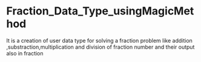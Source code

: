 # Fraction_Data_Type_usingMagicMethod
It is a creation of user data type for solving a fraction problem like addition ,substraction,multiplication and division of fraction number and their output also in fraction
